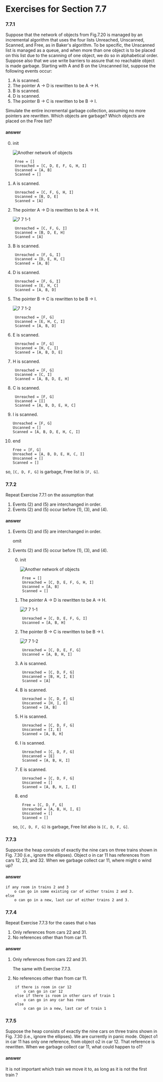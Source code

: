 # Exercises for Section 7.7### 7.7.1
Suppose that the network of objects from Fig.7.20 is managed by an incremental algorithm that uses the four lists Unreached, Unscanned, Scanned, and Free, as in Baker's algorithm. To be specific, the Unscanned list is managed as a queue, and when more than one object is to be placed on this list due to the scanning of one object, we do so in alphabetical order. Suppose also that we use write barriers to assure that no reachable object is made garbage. Starting with A and B on the Unscanned list, suppose the following events occur:
1. A is scanned.2. The pointer A -> D is rewritten to be A -> H.3. B is scanned.4. D is scanned.6. The pointer B -> C is rewritten to be B -> I.Simulate the entire incremental garbage collection, assuming no more pointers are rewritten. Which objects are garbage? Which objects are placed on the Free list?
#### answer
0. init    ![Another network of objects](https://f.cloud.github.com/assets/340282/1276366/87f56964-2e60-11e3-9d88-fd56f7e2d3f4.png)            Free = []        Unreached = [C, D, E, F, G, H, I]
        Uscanned = [A, B]
        Scanned = []    
1. A is scanned.

        Unreached = [C, F, G, H, I]
        Uscanned = [B, D, E]
        Scanned = [A]
2. The pointer A -> D is rewritten to be A -> H.    ![7 7 1-1](https://f.cloud.github.com/assets/340282/1313843/079b394a-3263-11e3-8659-a54bcc5ea3d8.gif)
        Unreached = [C, F, G, I]
        Uscanned = [B, D, E, H]
        Scanned = [A]
        3. B is scanned.        Unreached = [F, G, I]
        Uscanned = [D, E, H, C]
        Scanned = [A, B]4. D is scanned.        Unreached = [F, G, I]
        Uscanned = [E, H, C]
        Scanned = [A, B, D]6. The pointer B -> C is rewritten to be B -> I.

    ![7 7 1-2](https://f.cloud.github.com/assets/340282/1313847/144a01e4-3263-11e3-8037-b09e2c3b03f4.gif)
    
        Unreached = [F, G]
        Uscanned = [E, H, C, I]
        Scanned = [A, B, D]
7. E is scanned.
        Unreached = [F, G]
        Uscanned = [H, C, I]
        Scanned = [A, B, D, E]    8. H is scanned.
        Unreached = [F, G]
        Uscanned = [C, I]
        Scanned = [A, B, D, E, H]9. C is scanned.
        Unreached = [F, G]
        Uscanned = [I]
        Scanned = [A, B, D, E, H, C]
        
10. I is scanned.

        Unreached = [F, G]
        Uscanned = []
        Scanned = [A, B, D, E, H, C, I]
        
11. end

        Free = [F, G]
        Unreached = [A, B, D, E, H, C, I]
        Unscanned = []
        Scanned = []so, `[C, D, F, G]` is garbage, Free list is `[F, G]`.### 7.7.2
Repeat Exercise 7.7.1 on the assumption that 
1. Events (2) and (5) are interchanged in order.2. Events (2) and (5) occur before (1), (3), and (4).
#### answer

1. Events (2) and (5) are interchanged in order.

    omit
2. Events (2) and (5) occur before (1), (3), and (4).
    0. init        ![Another network of objects](https://f.cloud.github.com/assets/340282/1276366/87f56964-2e60-11e3-9d88-fd56f7e2d3f4.png)                Free = []            Unreached = [C, D, E, F, G, H, I]
            Uscanned = [A, B]
            Scanned = []    1. The pointer A -> D is rewritten to be A -> H.        ![7 7 1-1](https://f.cloud.github.com/assets/340282/1313843/079b394a-3263-11e3-8659-a54bcc5ea3d8.gif)
            Unreached = [C, D, E, F, G, I]
            Uscanned = [A, B, H]
            
    2. The pointer B -> C is rewritten to be B -> I.

        ![7 7 1-2](https://f.cloud.github.com/assets/340282/1313847/144a01e4-3263-11e3-8037-b09e2c3b03f4.gif)
        
            Unreached = [C, D, E, F, G]
            Uscanned = [A, B, H, I]
            
    3. A is scanned.
    
            Unreached = [C, D, F, G]
            Unscanned = [B, H, I, E]
            Scanned = [A]
            
    4. B is scanned.
    
            Unreached = [C, D, F, G]
            Unscanned = [H, I, E]
            Scanned = [A, B]    5. H is scanned.
    
            Unreached = [C, D, F, G]
            Unscanned = [I, E]
            Scanned = [A, B, H]
            
    5. I is scanned.
    
            Unreached = [C, D, F, G]
            Unscanned = [E]
            Scanned = [A, B, H, I]
            
    5. E is scanned.
    
            Unreached = [C, D, F, G]
            Unscanned = []
            Scanned = [A, B, H, I, E]    6. end
            Free = [C, D, F, G]
            Unreached = [A, B, H, I, E]
            Unscanned = []
            Scanned = []    so, `[C, D, F, G]` is garbage, Free list also is `[C, D, F, G]`.    ### 7.7.3
Suppose the heap consists of exactly the nine cars on three trains shown in Fig. 7.30 (i.e., ignore the ellipses). Object o in car 11 has references from cars 12, 23, and 32. When we garbage collect car 11, where might o wind up?
#### answer
    if any room in trains 2 and 3
        o can go in some existing car of either trains 2 and 3.
    else
        o can go in a new, last car of either trains 2 and 3.     
### 7.7.4
Repeat Exercise 7.7.3 for the cases that o has1. Only references from cars 22 and 31.2. No references other than from car 11.
#### answer1. Only references from cars 22 and 31.
    The same with Exercise 7.7.3.2. No references other than from car 11.
        if there is room in car 12
            o can go in car 12        else if there is room in other cars of train 1
            o can go in any car has room        else
            o can go in a new, last car of train 1### 7.7.5
Suppose the heap consists of exactly the nine cars on three trains shown in Fig. 7.30 (i.e., ignore the ellipses). We are currently in panic mode. Object o1 in car 11 has only one reference, from object o2 in car 12. That reference is rewritten. When we garbage collect car 11, what could happen to o1?

#### answer

It is not important which train we move it to, as long as it is not the first train？